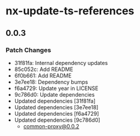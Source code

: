 # nx-update-ts-references

## 0.0.3

### Patch Changes

- 31f81fa: Internal dependency updates
- 85c052c: Add README
- 6f0b661: Add README
- 3e7ee18: Dependency bumps
- f6a4729: Update year in LICENSE
- 9c786d0: Update dependencies
- Updated dependencies [31f81fa]
- Updated dependencies [3e7ee18]
- Updated dependencies [f6a4729]
- Updated dependencies [9c786d0]
  - common-proxy@0.0.2

